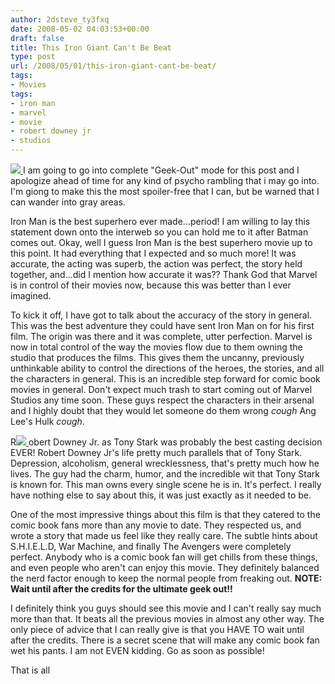 ```yaml
---
author: 2dsteve_ty3fxq
date: 2008-05-02 04:03:53+00:00
draft: false
title: This Iron Giant Can't Be Beat
type: post
url: /2008/05/01/this-iron-giant-cant-be-beat/
tags:
- Movies
tags:
- iron man
- marvel
- movie
- robert downey jr
- studios
---
```


[![](http://www.bitsandbinary.com/wp-content/uploads/2008/05/ironmanposter-150x150.jpg)
](http://www.bitsandbinary.com/wp-content/uploads/2008/05/ironmanposter.jpg)I am going to go into complete "Geek-Out" mode for this post and I apologize ahead of time for any kind of psycho rambling that i may go into. I'm giong to make this the most spoiler-free that I can, but be warned that I can wander into gray areas.

Iron Man is the best superhero ever made...period! I am willing to lay this statement down onto the interweb so you can hold me to it after Batman comes out. Okay, well I guess Iron Man is the best superhero movie up to this point. It had everything that I expected and so much more! It was accurate, the acting was superb, the action was perfect, the story held together, and...did I mention how accurate it was?? Thank God that Marvel is in control of their movies now, because this was better than I ever imagined.

<!-- more -->

To kick it off, I have got to talk about the accuracy of the story in general. This was the best adventure they could have sent Iron Man on for his first film. The origin was there and it was complete, utter perfection. Marvel is now in total control of the way the movies flow due to them owning the studio that produces the films. This gives them the uncanny, previously unthinkable ability to control the directions of the heroes, the stories, and all the characters in general. This is an incredible step forward for comic book movies in general. Don't expect much trash to start coming out of Marvel Studios any time soon. These guys respect the characters in their arsenal and I highly doubt that they would let someone do them wrong *cough* Ang Lee's Hulk *cough*.

R[![](http://www.bitsandbinary.com/wp-content/uploads/2008/05/iron_man_movie_tonystark_first_look-150x150.jpg)
](http://www.bitsandbinary.com/wp-content/uploads/2008/05/iron_man_movie_tonystark_first_look.jpg)obert Downey Jr. as Tony Stark was probably the best casting decision EVER! Robert Downey Jr's life pretty much parallels that of Tony Stark. Depression, alcoholism, general wrecklessness, that's pretty much how he lives. The guy had the charm, humor, and the incredible wit that Tony Stark is known for. This man owns every single scene he is in. It's perfect. I really have nothing else to say about this, it was just exactly as it needed to be.

One of the most impressive things about this film is that they catered to the comic book fans more than any movie to date. They respected us, and wrote a story that made us feel like they really care. The subtle hints about S.H.I.E.L.D, War Machine, and finally The Avengers were completely perfect. Anybody who is a comic book fan will get chills from these things, and even people who aren't can enjoy this movie. They definitely balanced the nerd factor enough to keep the normal people from freaking out. **NOTE: Wait until after the credits for the ultimate geek out!!**

I definitely think you guys should see this movie and I can't really say much more than that. It beats all the previous movies in almost any other way. The only piece of advice that I can really give is that you HAVE TO wait until after the credits. There is a secret scene that will make any comic book fan wet his pants. I am not EVEN kidding. Go as soon as possible!

That is all
